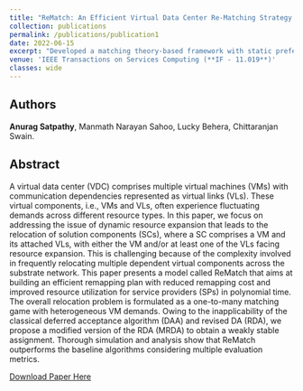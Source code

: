 ```yaml
---
title: "ReMatch: An Efficient Virtual Data Center Re-Matching Strategy Based on Matching Theory"
collection: publications
permalink: /publications/publication1
date: 2022-06-15
excerpt: "Developed a matching theory-based framework with static prefernces to relocate dynamic virtual data center requets over a geo-distributed substrate network."
venue: 'IEEE Transactions on Services Computing (**IF - 11.019**)'
classes: wide
---
```

## Authors
**Anurag Satpathy**, Manmath Narayan Sahoo, Lucky Behera, Chittaranjan Swain.

## Abstract
A virtual data center (VDC) comprises multiple virtual machines (VMs) with communication dependencies represented as virtual links (VLs). These virtual components, i.e., VMs and VLs, often experience fluctuating demands across different resource types. In this paper, we focus on addressing the issue of dynamic resource expansion that leads to the relocation of solution components (SCs), where a SC comprises a VM and its attached VLs, with either the VM and/or at least one of the VLs facing resource expansion. This is challenging because of the complexity involved in frequently relocating multiple dependent virtual components across the substrate network. This paper presents a model called ReMatch that aims at building an efficient remapping plan with reduced remapping cost and improved resource utilization for service providers (SPs) in polynomial time. The overall relocation problem is formulated as a one-to-many matching game with heterogeneous VM demands. Owing to the inapplicability of the classical deferred acceptance algorithm (DAA) and revised DA (RDA), we propose a modified version of the RDA (MRDA) to obtain a weakly stable assignment. Thorough simulation and analysis show that ReMatch outperforms the baseline algorithms considering multiple evaluation metrics.

[Download Paper Here](https://ieeexplore.ieee.org/abstract/document/9796586)